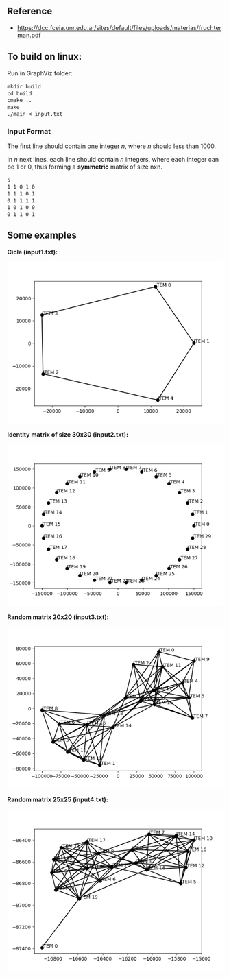 ## Reference

-   https://dcc.fceia.unr.edu.ar/sites/default/files/uploads/materias/fruchterman.pdf


## To build on linux:

Run in GraphViz folder:
```
mkdir build
cd build
cmake ..
make
./main < input.txt
```

### Input Format

The first line should contain one integer $n$, where $n$ should less than 1000.

In $n$ next lines, each line should contain $n$ integers, where each integer can be 1 or 0, thus forming a **symmetric** matrix of size nxn.

```
5
1 1 0 1 0
1 1 1 0 1
0 1 1 1 1
1 0 1 0 0
0 1 1 0 1
```
## Some examples 


**Cicle (input1.txt):**

![Minimal example](./images/1668882727.png)


**Identity matrix of size 30x30 (input2.txt):**

![Minimal example](./images/1668882645.png)



**Random matrix 20x20 (input3.txt):**

![Minimal example](./images/1668883356.png)


**Random matrix 25x25 (input4.txt):**

![Minimal example](./images/1668884276.png)


